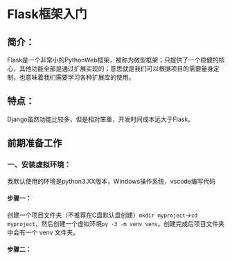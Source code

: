 # Flask框架入门
## 简介：
Flask是一个非常小的PythonWeb框架，被称为微型框架；只提供了一个稳健的核心，其他功能全部是通过扩展实现的；意思就是我们可以根据项目的需要量身定制，也意味着我们需要学习各种扩展库的使用。
## 特点：
Django虽然功能比较多，但是相对笨重，开发时间成本远大于Flask。

## 前期准备工作
### 一、安装虚拟环境：
我默认使用的环境是python3.XX版本，Windows操作系统，vscode编写代码
#### 步骤一：
创建一个项目文件夹（不推荐在C盘默认盘创建）`mkdir myproject`->`cd myproject`，然后创建一个虚拟环境`py -3 -m venv venv`。创建完成后项目文件夹中会有一个 venv 文件夹。
#### 步骤二：